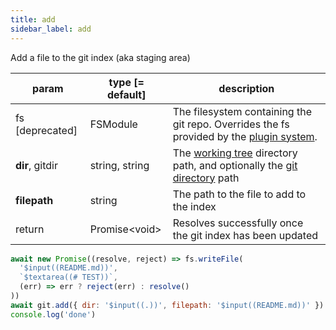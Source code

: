 ```yaml
---
title: add
sidebar_label: add
---
```


Add a file to the git index (aka staging area)

| param           | type [= default] | description                                                                                                    |
| --------------- | ---------------- | -------------------------------------------------------------------------------------------------------------- |
| fs [deprecated] | FSModule         | The filesystem containing the git repo. Overrides the fs provided by the [plugin system](./plugin_fs.md).      |
| **dir**, gitdir | string, string   | The [working tree](dir-vs-gitdir.md) directory path, and optionally the [git directory](dir-vs-gitdir.md) path |
| **filepath**    | string           | The path to the file to add to the index                                                                       |
| return          | Promise\<void\>  | Resolves successfully once the git index has been updated                                                      |

 ```js live
 await new Promise((resolve, reject) => fs.writeFile(
   '$input((README.md))',
   `$textarea((# TEST))`,
   (err) => err ? reject(err) : resolve()
 ))
 await git.add({ dir: '$input((.))', filepath: '$input((README.md))' })
 console.log('done')
 ```